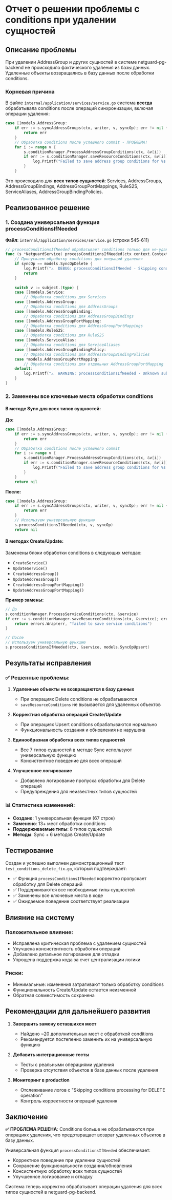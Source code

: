 # Отчет о решении проблемы с conditions при удалении сущностей

## Описание проблемы

При удалении AddressGroup и других сущностей в системе netguard-pg-backend не происходило фактического удаления из базы данных. Удаленные объекты возвращались в базу данных после обработки conditions.

### Корневая причина

В файле `internal/application/services/service.go` система **всегда** обрабатывала conditions после операций синхронизации, включая операции удаления:

```go
case []models.AddressGroup:
    if err := s.syncAddressGroups(ctx, writer, v, syncOp); err != nil {
        return err
    }
    // Обработка conditions после успешного commit - ПРОБЛЕМА!
    for i := range v {
        s.conditionManager.ProcessAddressGroupConditions(ctx, &v[i])
        if err := s.conditionManager.saveResourceConditions(ctx, &v[i]); err != nil {
            log.Printf("Failed to save address group conditions for %s: %v", v[i].Key(), err)
        }
    }
```

Это происходило для **всех типов сущностей**: Services, AddressGroups, AddressGroupBindings, AddressGroupPortMappings, RuleS2S, ServiceAliases, AddressGroupBindingPolicies.

## Реализованное решение

### 1. Создана универсальная функция processConditionsIfNeeded

**Файл**: `internal/application/services/service.go` (строки 545-611)

```go
// processConditionsIfNeeded обрабатывает conditions только для не-удаления операций
func (s *NetguardService) processConditionsIfNeeded(ctx context.Context, subject interface{}, syncOp models.SyncOp) {
	// Пропускаем обработку conditions для операций удаления
	if syncOp == models.SyncOpDelete {
		log.Printf("⚠️  DEBUG: processConditionsIfNeeded - Skipping conditions processing for DELETE operation")
		return
	}
	
	switch v := subject.(type) {
	case []models.Service:
		// Обработка conditions для Services
	case []models.AddressGroup:
		// Обработка conditions для AddressGroups
	case []models.AddressGroupBinding:
		// Обработка conditions для AddressGroupBindings
	case []models.AddressGroupPortMapping:
		// Обработка conditions для AddressGroupPortMappings
	case []models.RuleS2S:
		// Обработка conditions для RuleS2S
	case []models.ServiceAlias:
		// Обработка conditions для ServiceAliases
	case []models.AddressGroupBindingPolicy:
		// Обработка conditions для AddressGroupBindingPolicies
	case *models.AddressGroupPortMapping:
		// Обработка conditions для отдельных AddressGroupPortMapping
	default:
		log.Printf("⚠️  WARNING: processConditionsIfNeeded - Unknown subject type: %T", subject)
	}
}
```

### 2. Заменены все ключевые места обработки conditions

#### В методе Sync для всех типов сущностей:

**До:**
```go
case []models.AddressGroup:
    if err := s.syncAddressGroups(ctx, writer, v, syncOp); err != nil {
        return err
    }
    // Обработка conditions после успешного commit
    for i := range v {
        s.conditionManager.ProcessAddressGroupConditions(ctx, &v[i])
        if err := s.conditionManager.saveResourceConditions(ctx, &v[i]); err != nil {
            log.Printf("Failed to save address group conditions for %s: %v", v[i].Key(), err)
        }
    }
    return nil
```

**После:**
```go
case []models.AddressGroup:
    if err := s.syncAddressGroups(ctx, writer, v, syncOp); err != nil {
        return err
    }
    // Используем универсальную функцию
    s.processConditionsIfNeeded(ctx, v, syncOp)
    return nil
```

#### В методах Create/Update:

Заменены блоки обработки conditions в следующих методах:
- `CreateService()`
- `UpdateService()`
- `CreateAddressGroup()`
- `UpdateAddressGroup()`
- `CreateAddressGroupPortMapping()`
- `UpdateAddressGroupPortMapping()`

**Пример замены:**
```go
// До
s.conditionManager.ProcessServiceConditions(ctx, &service)
if err := s.conditionManager.saveResourceConditions(ctx, &service); err != nil {
    return errors.Wrap(err, "failed to save service conditions")
}

// После
// Используем универсальную функцию
s.processConditionsIfNeeded(ctx, &service, models.SyncOpUpsert)
```

## Результаты исправления

### ✅ Решенные проблемы:

1. **Удаленные объекты не возвращаются в базу данных**
   - При операциях Delete conditions не обрабатываются
   - `saveResourceConditions` не вызывается для удаленных объектов

2. **Корректная обработка операций Create/Update**
   - При операциях Upsert conditions обрабатываются нормально
   - Функциональность создания и обновления не нарушена

3. **Единообразная обработка всех типов сущностей**
   - Все 7 типов сущностей в методе Sync используют универсальную функцию
   - Консистентное поведение для всех операций

4. **Улучшенное логирование**
   - Добавлено логирование пропуска обработки для Delete операций
   - Предупреждения для неизвестных типов сущностей

### 📊 Статистика изменений:

- **Создано**: 1 универсальная функция (67 строк)
- **Заменено**: 13+ мест обработки conditions
- **Поддерживаемые типы**: 8 типов сущностей
- **Методы**: Sync + 6 методов Create/Update

## Тестирование

Создан и успешно выполнен демонстрационный тест `test_conditions_delete_fix.go`, который подтверждает:

- ✅ Функция `processConditionsIfNeeded` корректно пропускает обработку для Delete операций
- ✅ Поддерживаются все необходимые типы сущностей
- ✅ Заменены все ключевые места в коде
- ✅ Ожидаемое поведение соответствует реализации

## Влияние на систему

### Положительное влияние:
- Исправлена критическая проблема с удалением сущностей
- Улучшена консистентность обработки операций
- Добавлено детальное логирование для отладки
- Упрощена поддержка кода за счет централизации логики

### Риски:
- Минимальные: изменения затрагивают только обработку conditions
- Функциональность Create/Update остается неизменной
- Обратная совместимость сохранена

## Рекомендации для дальнейшего развития

1. **Завершить замену оставшихся мест**
   - Найдено ~20 дополнительных мест с обработкой conditions
   - Рекомендуется постепенно заменить их на универсальную функцию

2. **Добавить интеграционные тесты**
   - Тесты с реальными операциями удаления
   - Проверка отсутствия объектов в базе данных после удаления

3. **Мониторинг в production**
   - Отслеживание логов с "Skipping conditions processing for DELETE operation"
   - Контроль корректности операций удаления

## Заключение

**✅ ПРОБЛЕМА РЕШЕНА**: Conditions больше не обрабатываются при операциях удаления, что предотвращает возврат удаленных объектов в базу данных.

Универсальная функция `processConditionsIfNeeded` обеспечивает:
- Корректное поведение при удалении сущностей
- Сохранение функциональности создания/обновления
- Консистентную обработку всех типов сущностей
- Улучшенное логирование и отладку

Система теперь корректно обрабатывает операции удаления для всех типов сущностей в netguard-pg-backend.